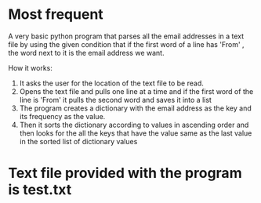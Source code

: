 # Most frequent

A very basic python program that parses all the email addresses in a text file by using the given condition that if the first word of a line has 'From' , the word next to it is the email address we want.

How it works:
1) It asks the user for the location of the text file to be read.
2) Opens the text file and pulls one line at a time and if the first word of the line is 'From' it pulls the second word and saves it into a list
3) The program creates a dictionary with the email address as the key and its frequency as the value.
4) Then it sorts the dictionary according to values in ascending order and then looks for the all the keys that have the value same as the last value in the sorted list of dictionary values




# Text file provided with the program is test.txt

